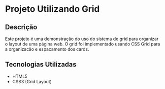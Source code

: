 # Projeto Utilizando Grid

## Descrição
Este projeto é uma demonstração do uso do sistema de grid para organizar o layout de uma página web. O grid foi implementado usando CSS Grid para a organizacão e espacamento dos cards.

## Tecnologias Utilizadas
- HTML5
- CSS3 (Grid Layout)

